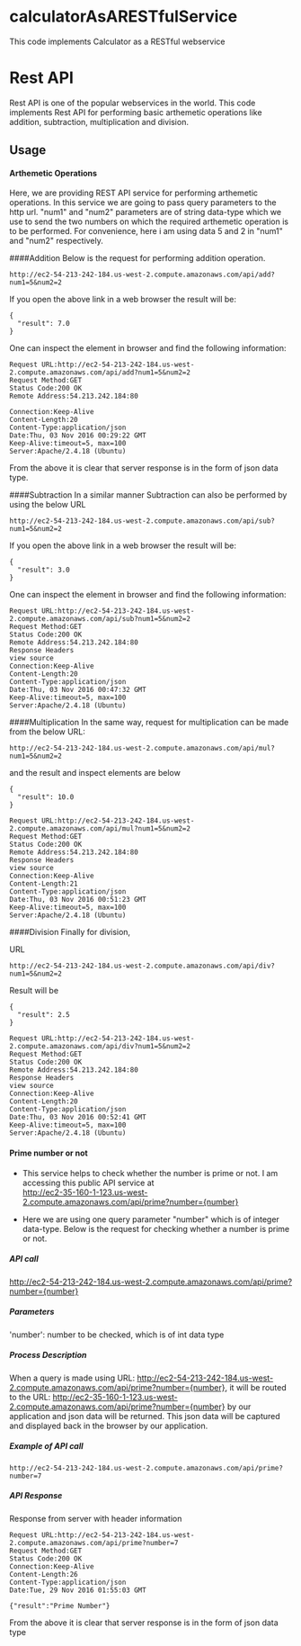 # calculatorAsARESTfulService
This code implements Calculator as a RESTful webservice

Rest API
=======

Rest API is one of the popular webservices in the world. This code implements Rest API for performing basic arthemetic operations like addition, subtraction, multiplication and division.

Usage
-----

#### Arthemetic Operations ####
Here, we are providing REST API service for performing arthemetic operations.
In this service we are going to pass query parameters to the http url. "num1" and "num2" parameters are of string data-type which we use to send the two numbers on which the required arthemetic operation is to be performed.
For convenience, here i am using data 5 and 2 in "num1" and "num2" respectively.

####Addition
Below is the request for performing addition operation.
```API
http://ec2-54-213-242-184.us-west-2.compute.amazonaws.com/api/add?num1=5&num2=2
```
If you open the above link in a web browser the result will be:
```Result
{
  "result": 7.0
}

```

One can inspect the element in browser and find the following information:

```Inspectelement
Request URL:http://ec2-54-213-242-184.us-west-2.compute.amazonaws.com/api/add?num1=5&num2=2
Request Method:GET
Status Code:200 OK
Remote Address:54.213.242.184:80

Connection:Keep-Alive
Content-Length:20
Content-Type:application/json
Date:Thu, 03 Nov 2016 00:29:22 GMT
Keep-Alive:timeout=5, max=100
Server:Apache/2.4.18 (Ubuntu)

```
From the above it is clear that server response is in the form of json data type.

####Subtraction
In a similar manner Subtraction can also be performed by using the below URL

```API
http://ec2-54-213-242-184.us-west-2.compute.amazonaws.com/api/sub?num1=5&num2=2
```

If you open the above link in a web browser the result will be:
```Result
{
  "result": 3.0
}
```

One can inspect the element in browser and find the following information:

```Inspectelement
Request URL:http://ec2-54-213-242-184.us-west-2.compute.amazonaws.com/api/sub?num1=5&num2=2
Request Method:GET
Status Code:200 OK
Remote Address:54.213.242.184:80
Response Headers
view source
Connection:Keep-Alive
Content-Length:20
Content-Type:application/json
Date:Thu, 03 Nov 2016 00:47:32 GMT
Keep-Alive:timeout=5, max=100
Server:Apache/2.4.18 (Ubuntu)

```
####Multiplication
In the same way, request for multiplication can be made from the below URL:

```API
http://ec2-54-213-242-184.us-west-2.compute.amazonaws.com/api/mul?num1=5&num2=2
```
and the result and inspect elements are below

```Result
{
  "result": 10.0
}
```
```Inspectelement
Request URL:http://ec2-54-213-242-184.us-west-2.compute.amazonaws.com/api/mul?num1=5&num2=2
Request Method:GET
Status Code:200 OK
Remote Address:54.213.242.184:80
Response Headers
view source
Connection:Keep-Alive
Content-Length:21
Content-Type:application/json
Date:Thu, 03 Nov 2016 00:51:23 GMT
Keep-Alive:timeout=5, max=100
Server:Apache/2.4.18 (Ubuntu)

```

####Division
Finally for division,

URL
```API
http://ec2-54-213-242-184.us-west-2.compute.amazonaws.com/api/div?num1=5&num2=2
```

Result will be
```Result
{
  "result": 2.5
}
```
```Inspectelement
Request URL:http://ec2-54-213-242-184.us-west-2.compute.amazonaws.com/api/div?num1=5&num2=2
Request Method:GET
Status Code:200 OK
Remote Address:54.213.242.184:80
Response Headers
view source
Connection:Keep-Alive
Content-Length:20
Content-Type:application/json
Date:Thu, 03 Nov 2016 00:52:41 GMT
Keep-Alive:timeout=5, max=100
Server:Apache/2.4.18 (Ubuntu)
```
#### Prime number or not ####
* This service helps to check whether the number is prime or not. I am accessing this public API service at        
http://ec2-35-160-1-123.us-west-2.compute.amazonaws.com/api/prime?number={number}

* Here we are using one query parameter "number" which is of integer data-type.
Below is the request for checking whether a number is prime or not.

##### API call #####
http://ec2-54-213-242-184.us-west-2.compute.amazonaws.com/api/prime?number={number}

##### Parameters #####
'number': number to be checked, which is of int data type 

##### Process Description #####
When a query is made using URL: http://ec2-54-213-242-184.us-west-2.compute.amazonaws.com/api/prime?number={number}, it will be routed
to the URL: http://ec2-35-160-1-123.us-west-2.compute.amazonaws.com/api/prime?number={number} by our application and json data will be
returned. This json data will be captured and displayed back in the browser by our application.

##### Example of API call #####
```API
http://ec2-54-213-242-184.us-west-2.compute.amazonaws.com/api/prime?number=7
```

##### API Response #####
Response from server with header information
```Result
Request URL:http://ec2-54-213-242-184.us-west-2.compute.amazonaws.com/api/prime?number=7
Request Method:GET
Status Code:200 OK
Connection:Keep-Alive
Content-Length:26
Content-Type:application/json
Date:Tue, 29 Nov 2016 01:55:03 GMT

{"result":"Prime Number"}
```
From the above it is clear that server response is in the form of json data type
